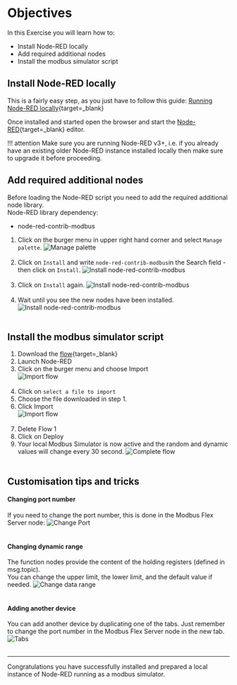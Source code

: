 # Objectives
In this Exercise you will learn how to:

* Install Node-RED locally
* Add required additional nodes
* Install the modbus simulator script

## Install Node-RED locally

This is a fairly easy step, as you just have to follow this guide:
[Running Node-RED locally](https://nodered.org/docs/getting-started/local){target=_blank}</br>

Once installed and started open the browser and start the [Node-RED](http://localhost:1880/){target=_blank} editor.</br>

!!! attention
    Make sure you are running Node-RED v3+, i.e. if you already have an existing older Node-RED instance installed locally then make sure to upgrade it before proceeding.


## Add required additional nodes

Before loading the Node-RED script you need to add the required additional node library.</br>
Node-RED library dependency:</br>
- node-red-contrib-modbus</br>

1. Click on the burger menu in upper right hand corner and select `Manage palette`.
![Manage palette](img/nodered_01.png)</br></br>
2. Click on `Install` and write `node-red-contrib-modbus`in the Search field - then click on `Install`.
![Install node-red-contrib-modbus](img/nodered_02.png)</br></br>
3. Click on `Install` again.
![Install node-red-contrib-modbus](img/nodered_03.png)</br></br>
4. Wait until you see the new nodes have been installed.
![Install node-red-contrib-modbus](img/nodered_04.png)</br></br>

## Install the modbus simulator script

1. Download the [flow](config/flows.json){target=_blank}
2. Launch Node-RED
3. Click on the burger menu and choose Import</br>
![Import flow](img/nodered_05.png)</br></br>
4. Click on `select a file to import`
5. Choose the file downloaded in step 1.
6. Click Import</br>
![Import flow](img/nodered_06.png)</br></br>
7. Delete Flow 1
8. Click on Deploy
9. Your local Modbus Simulator is now active and the random and dynamic values will change every 30 second.
![Complete flow](img/nodered_07.png)</br></br>

## Customisation tips and tricks

#### Changing port number

If you need to change the port number, this is done in the Modbus Flex Server node:
![Change Port](img/nodered_08.png)</br></br>

#### Changing dynamic range

The function nodes provide the content of the holding registers (defined in msg.topic).</br>
You can change the upper limit, the lower limit, and the default value if needed.
![Change data range](img/nodered_09.png)</br></br>

#### Adding another device

You can add another device by duplicating one of the tabs. Just remember to change the port number in the Modbus Flex Server node in the new tab.
![Tabs](img/nodered_10.png)</br></br>


---
Congratulations you have successfully installed and prepared a local instance of Node-RED running as a modbus simulator.

